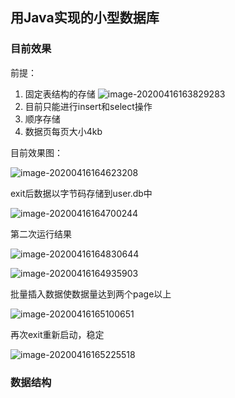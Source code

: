 ## 用Java实现的小型数据库

### 目前效果

前提：

1. 固定表结构的存储
   ![image-20200416163829283](https://github.com/HengTian/HengTianDB/tree/master/images/image-20200416163829283.png)
2. 目前只能进行insert和select操作
3. 顺序存储
4. 数据页每页大小4kb

目前效果图：

![image-20200416164623208](https://github.com/HengTian/HengTianDB/tree/master/images/image-20200416164623208.png)

exit后数据以字节码存储到user.db中

![image-20200416164700244](https://github.com/HengTian/HengTianDB/tree/master/images/image-20200416164700244.png)

第二次运行结果

![image-20200416164830644](https://github.com/HengTian/HengTianDB/tree/master/images/image-20200416164830644.png)

![image-20200416164935903](https://github.com/HengTian/HengTianDB/tree/master/images/image-20200416164935903.png)

批量插入数据使数据量达到两个page以上

![image-20200416165100651](https://github.com/HengTian/HengTianDB/tree/master/images/image-20200416165100651.png)

再次exit重新启动，稳定

![image-20200416165225518](https://github.com/HengTian/HengTianDB/tree/master/images/image-20200416165225518.png)

### 数据结构

